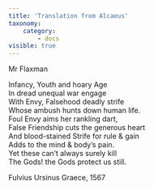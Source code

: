 ```yaml
---
title: 'Translation from Alcaeus'
taxonomy:
    category:
        - docs
visible: true
---
```


<div class="author">Mr Flaxman</div>

Infancy, Youth and hoary Age  
In dread unequal war engage  
With Envy, Falsehood deadly strife  
Whose ambush hunts down human life.   
Foul Envy aims her rankling dart,  
False Friendship cuts the generous heart  
And blood-stained Strife for rule & gain  
Adds to the mind & body’s pain.  
Yet these can’t always surely kill  
The Gods! the Gods protect us still.

Fulvius Ursinus Graece, 1567